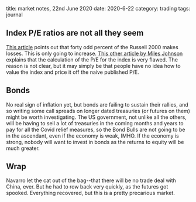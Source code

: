 title: market notes, 22nd June 2020
date: 2020-6-22
category: trading
tags: journal
 
 
## Index P/E ratios are not all they seem 
 
[This article](https://www.ft.com/content/4d3ef7f2-5465-4c1b-923a-a8f9b394cb9a) points out that forty odd percent of the Russell 2000 makes losses. 
This is only going to increase. 
[This other article by Miles Johnson](https://www.ft.com/content/d0febc04-7e3b-11e6-8e50-8ec15fb462f4) explains that the calculation of the P/E for the index is very flawed.
The reason is not clear, but it may simply be that people have no idea how to value the index and price it off the naive published P/E.

## Bonds

No real sign of inflation yet, but bonds are failing to sustain their rallies, and so writing some call spreads on longer dated treasuries (or futures on them) might be worth investigating. The US government, not unlike all the others, will be having to sell a lot of treasuries in the coming months and years to pay for all the Covid relief measures, so the Bond Bulls are not going to be in the ascendant, even if the economy is weak, IMHO. If the economy is strong, nobody will want to invest in bonds as the returns to equity will be much greater.

## Wrap

Navarro let the cat out of the bag--that there will be no trade deal with China, ever.
But he had to row back very quickly, as the futures got spooked.
Everything recovered, but this is a pretty precarious market.


